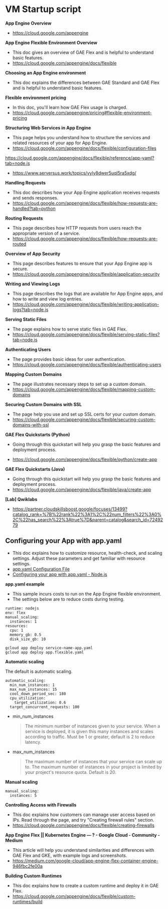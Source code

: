 # VM Startup script

**App Engine Overview**

- https://cloud.google.com/appengine

**App Engine Flexible Environment Overview**

- This doc gives an overview of GAE Flex and is helpful to understand basic features.
- https://cloud.google.com/appengine/docs/flexible

**Choosing an App Engine environment**

- This doc explains the differences between GAE Standard and GAE Flex and is helpful to understand basic features.

**Flexible environment pricing**

- In this doc, you'll learn how GAE Flex usage is charged.
- https://cloud.google.com/appengine/pricing#flexible-environment-pricing

**Structuring Web Services in App Engine**

- This page helps you understand how to structure the services and related resources of your app for App Engine.
- https://cloud.google.com/appengine/docs/flexible/configuration-files

https://cloud.google.com/appengine/docs/flexible/reference/app-yaml?tab=node.js

- https://www.serversus.work/topics/vyly8dwer5uql5ra5xdg/

**Handling Requests**

- This doc describes how your App Engine application receives requests and sends responses.
- https://cloud.google.com/appengine/docs/flexible/how-requests-are-handled?tab=python

**Routing Requests**

- This page describes how HTTP requests from users reach the appropriate version of a service.
- https://cloud.google.com/appengine/docs/flexible/how-requests-are-routed

**Overview of App Security**

- This page describes features to ensure that your App Engine app is secure.
- https://cloud.google.com/appengine/docs/flexible/application-security

**Writing and Viewing Logs**

- This page describes the logs that are available for App Engine apps, and how to write and view log entries.
- https://cloud.google.com/appengine/docs/flexible/writing-application-logs?tab=node.js

**Serving Static Files**

- The page explains how to serve static files in GAE Flex.
- https://cloud.google.com/appengine/docs/flexible/serving-static-files?tab=node.js

**Authenticating Users**

- The page provides basic ideas for user authentication.
- https://cloud.google.com/appengine/docs/flexible/authenticating-users

**Mapping Custom Domains**

- The page illustrates necessary steps to set up a custom domain.
- https://cloud.google.com/appengine/docs/flexible/mapping-custom-domains

**Securing Custom Domains with SSL**

- The page help you use and set up SSL certs for your custom domain.
- https://cloud.google.com/appengine/docs/flexible/securing-custom-domains-with-ssl

**GAE Flex Quickstarts (Python)**

- Going through this quickstart will help you grasp the basic features and deployment process.

- https://cloud.google.com/appengine/docs/flexible/python/create-app

**GAE Flex Quickstarts (Java)**

- Going through this quickstart will help you grasp the basic features and deployment process.
- https://cloud.google.com/appengine/docs/flexible/java/create-app

**[Lab] Qwiklabs**

- https://partner.cloudskillsboost.google/focuses/13499?catalog_rank=%7B%22rank%22%3A1%2C%22num_filters%22%3A0%2C%22has_search%22%3Atrue%7D&parent=catalog&search_id=7249279

## Configuring your App with app.yaml

- This doc explains how to customize resource, health-check, and scaling settings. Adjust these parameters and get familiar with resource settings.
- [app.yaml Configuration File](https://cloud.google.com/appengine/docs/flexible/reference/app-yaml?tab=node.js#top)
- [Configuring your app with app.yaml - Node.js](https://cloud.google.com/appengine/docs/flexible/nodejs/configuring-your-app-with-app-yaml)

**app.yaml example**

- This sample incurs costs to run on the App Engine flexible environment.
- The settings below are to reduce costs during testing.

```
runtime: nodejs
env: flex
manual_scaling:
  instances: 1
resources:
  cpu: 1
  memory_gb: 0.5
  disk_size_gb: 10
```

```
gcloud app deploy service-name-app.yaml
gcloud app deploy app.flexible.yaml
```

**Automatic scaling**

The default is automatic scaling.

```
automatic_scaling:
  min_num_instances: 1
  max_num_instances: 15
  cool_down_period_sec: 180
  cpu_utilization:
    target_utilization: 0.6
  target_concurrent_requests: 100
```

- min_num_instances

  > The minimum number of instances given to your service. When a service is deployed, it is given this many instances and scales according to traffic. Must be 1 or greater, default is 2 to reduce latency.

- max_num_instances
  > The maximum number of instances that your service can scale up to. The maximum number of instances in your project is limited by your project's resource quota. Default is 20.

**Manual scaling**

```
manual_scaling:
  instances: 5
```

**Controlling Access with Firewalls**

- This doc explains how customers can manage user access based on IPs. Read through the page, and try "Creating firewall rules" section.
- https://cloud.google.com/appengine/docs/flexible/creating-firewalls

**App Engine Flex || Kubernetes Engine — ? - Google Cloud - Community - Medium**

- This article will help you understand similarities and differences with GAE Flex and GKE, with example logs and screenshots.
- https://medium.com/google-cloud/app-engine-flex-container-engine-946fbc2fe00a

**Building Custom Runtimes**

- This doc explains how to create a custom runtime and deploy it in GAE Flex.
- https://cloud.google.com/appengine/docs/flexible/custom-runtimes/build
